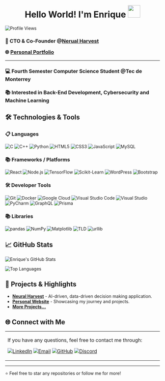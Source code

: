 <h1 align="center"> Hello World! I'm Enrique <img src="https://media.tenor.com/3NP3M9aViooAAAAi/duck-waddling.gif" width="40px" height='40px'> </h1>

![Profile Views](https://komarev.com/ghpvc/?username=KIKW12&style=flat-square&color=blue)

<h3 align="left"> 
  
  🌱 **CTO & Co-Founder @[Nerual Harvest](https://www.neuralharvest.com)**
  
  🌐 **[Personal Portfolio](https://www.enayala.me/)**
</h3>

---

<h3 align="left">💻 Fourth Semester Computer Science Student @Tec de Monterrey</h3>

<h3 align="left">📚 Interested in Back-End Development, Cybersecurity and Machine Learning</h3>

## 🛠️ Technologies & Tools

### 📋 Languages
<p align="left">
  
![C](https://img.shields.io/badge/c-%2300599C.svg?style=for-the-badge&logo=c&logoColor=white)
![C++](https://img.shields.io/badge/c++-%2300599C.svg?style=for-the-badge&logo=c%2B%2B&logoColor=white)
![Python](https://img.shields.io/badge/python-3670A0?style=for-the-badge&logo=python&logoColor=ffdd54)
![HTML5](https://img.shields.io/badge/html5-%23E34F26.svg?style=for-the-badge&logo=html5&logoColor=white)
![CSS3](https://img.shields.io/badge/css3-%231572B6.svg?style=for-the-badge&logo=css3&logoColor=white)
![JavaScript](https://img.shields.io/badge/javascript-%23323330.svg?style=for-the-badge&logo=javascript&logoColor=%23F7DF1E)
![MySQL](https://img.shields.io/badge/mysql-4479A1.svg?style=for-the-badge&logo=mysql&logoColor=white)

### 📚 Frameworks / Platforms
<p align="left">

![React](https://img.shields.io/badge/React-%2320232a.svg?style=for-the-badge&logo=react&logoColor=%2361DAFB)
![Node.js](https://img.shields.io/badge/Node.js-339933?style=for-the-badge&logo=nodedotjs&logoColor=white)
![TensorFlow](https://img.shields.io/badge/TensorFlow-FF6F00?style=for-the-badge&logo=tensorflow&logoColor=white)
![Scikit-Learn](https://img.shields.io/badge/Scikit--Learn-F7931E?style=for-the-badge&logo=scikit-learn&logoColor=white)
![WordPress](https://img.shields.io/badge/WordPress-21759B?style=for-the-badge&logo=wordpress&logoColor=white)
![Bootstrap](https://img.shields.io/badge/Bootstrap-563D7C?style=for-the-badge&logo=bootstrap&logoColor=white)

### 🛠️ Developer Tools
<p align="left">

![Git](https://img.shields.io/badge/Git-%23F05033.svg?style=for-the-badge&logo=git&logoColor=white)
![Docker](https://img.shields.io/badge/Docker-2496ED?style=for-the-badge&logo=docker&logoColor=white)
![Google Cloud](https://img.shields.io/badge/Google%20Cloud-4285F4?style=for-the-badge&logo=google-cloud&logoColor=white)
![Visual Studio Code](https://img.shields.io/badge/Visual%20Studio%20Code-0078d7.svg?style=for-the-badge&logo=visual-studio-code&logoColor=white)
![Visual Studio](https://img.shields.io/badge/Visual%20Studio-5C2D91.svg?style=for-the-badge&logo=visual-studio&logoColor=white)
![PyCharm](https://img.shields.io/badge/PyCharm-000000?style=for-the-badge&logo=pycharm&logoColor=white)
![GraphQL](https://img.shields.io/badge/GraphQL-E10098?style=for-the-badge&logo=graphql&logoColor=white)
![Prisma](https://img.shields.io/badge/Prisma-2D3748?style=for-the-badge&logo=prisma&logoColor=white)

### 📚 Libraries
<p align="left">

![pandas](https://img.shields.io/badge/pandas-150458?style=for-the-badge&logo=pandas&logoColor=white)
![NumPy](https://img.shields.io/badge/NumPy-013243?style=for-the-badge&logo=numpy&logoColor=white)
![Matplotlib](https://img.shields.io/badge/Matplotlib-%23ffffff.svg?style=for-the-badge&logo=matplotlib&logoColor=black)
![TLD](https://img.shields.io/badge/TLD-lightgrey?style=for-the-badge&logo=data:image/png;base64&logoColor=white)
![urllib](https://img.shields.io/badge/urllib-yellow?style=for-the-badge)

## 📈 GitHub Stats

![Enrique's GitHub Stats](https://github-readme-stats.vercel.app/api?username=KIKW12&show_icons=true&hide=contribs,prs&hide_border=true&bg_color=0d1117&title_color=ffffff&text_color=c9d1d9&icon_color=79ff97)

![Top Languages](https://github-readme-stats.vercel.app/api/top-langs/?username=KIKW12&layout=compact&langs_count=8&hide_border=true&bg_color=0d1117&title_color=ffffff&text_color=c9d1d9)

## 💼 Projects & Highlights

- **[Neural Harvest](https://www.neuralharvest.com)** - AI-driven, data-driven decision making application.
- **[Personal Website](https://www.enayala.me/)** - Showcasing my journey and projects.
- **[More Projects...](https://github.com/KIKW12?tab=repositories)**

## 🌐 Connect with Me

<table style="border: none">
  <tr>
  <td width="50%" valign="top">

If you have any questions, feel free to contact me through:

[![LinkedIn](https://img.shields.io/badge/linkedin-%230077B5.svg?style=for-the-badge&logo=linkedin&logoColor=white)](https://www.linkedin.com/in/enrique-ayala-zapata/)
[![Email](https://img.shields.io/badge/Email-D14836?style=for-the-badge&logo=minutemailer&logoColor=white)](mailto:hello@enayala.me)
[![GitHub](https://img.shields.io/badge/github-%23121011.svg?style=for-the-badge&logo=github&logoColor=white)](https://github.com/KIKW12)
[![Discord](https://img.shields.io/badge/Discord-%235865F2.svg?style=for-the-badge&logo=discord&logoColor=white)](https://discord.gg/sQZssEg33C)

  </td>
  </tr>
</table>

---

⭐️ Feel free to star any repositories or follow me for more!
